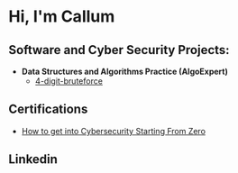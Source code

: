 <h1>Hi, I'm Callum</h1>

<h2>Software and Cyber Security Projects:</h2>

- <b>Data Structures and Algorithms Practice (AlgoExpert)</b>
  - [4-digit-bruteforce](https://github.com/callum-2000/4-digit-bruteforce)


<h2>Certifications</h2>

- [How to get into Cybersecurity Starting From Zero](https://www.youtube.com/watch?v=a83ASGn_V_s)

<h2>Linkedin</h2>

[linkedin]: https://linkedin.com/in/joshmadakor

<!--
**callum-2000/callum-2000** is a ✨ _special_ ✨ repository because its `README.md` (this file) appears on your GitHub profile.

Here are some ideas to get you started:

- 🔭 I’m currently working on ...
- 🌱 I’m currently learning ...
- 👯 I’m looking to collaborate on ...
- 🤔 I’m looking for help with ...
- 💬 Ask me about ...
- 📫 How to reach me: ...
- 😄 Pronouns: ...
- ⚡ Fun fact: ...
-->
